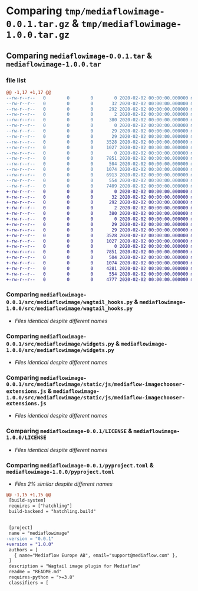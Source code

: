 # Comparing `tmp/mediaflowimage-0.0.1.tar.gz` & `tmp/mediaflowimage-1.0.0.tar.gz`

## Comparing `mediaflowimage-0.0.1.tar` & `mediaflowimage-1.0.0.tar`

### file list

```diff
@@ -1,17 +1,17 @@
--rw-r--r--   0        0        0        0 2020-02-02 00:00:00.000000 mediaflowimage-0.0.1/src/mediaflowimage/__init__.py
--rw-r--r--   0        0        0       32 2020-02-02 00:00:00.000000 mediaflowimage-0.0.1/src/mediaflowimage/admin.py
--rw-r--r--   0        0        0      292 2020-02-02 00:00:00.000000 mediaflowimage-0.0.1/src/mediaflowimage/apps.py
--rw-r--r--   0        0        0        2 2020-02-02 00:00:00.000000 mediaflowimage-0.0.1/src/mediaflowimage/blocks.py
--rw-r--r--   0        0        0      380 2020-02-02 00:00:00.000000 mediaflowimage-0.0.1/src/mediaflowimage/forms.py
--rw-r--r--   0        0        0        0 2020-02-02 00:00:00.000000 mediaflowimage-0.0.1/src/mediaflowimage/models.py
--rw-r--r--   0        0        0       29 2020-02-02 00:00:00.000000 mediaflowimage-0.0.1/src/mediaflowimage/tests.py
--rw-r--r--   0        0        0       29 2020-02-02 00:00:00.000000 mediaflowimage-0.0.1/src/mediaflowimage/views.py
--rw-r--r--   0        0        0     3528 2020-02-02 00:00:00.000000 mediaflowimage-0.0.1/src/mediaflowimage/wagtail_hooks.py
--rw-r--r--   0        0        0     1027 2020-02-02 00:00:00.000000 mediaflowimage-0.0.1/src/mediaflowimage/widgets.py
--rw-r--r--   0        0        0        0 2020-02-02 00:00:00.000000 mediaflowimage-0.0.1/src/mediaflowimage/migrations/__init__.py
--rw-r--r--   0        0        0     7851 2020-02-02 00:00:00.000000 mediaflowimage-0.0.1/src/mediaflowimage/static/js/mediaflow-imagechooser-extensions.js
--rw-r--r--   0        0        0      504 2020-02-02 00:00:00.000000 mediaflowimage-0.0.1/src/mediaflowimage/templates/widgets/mediaflow-custom-imageinput.html
--rw-r--r--   0        0        0     1074 2020-02-02 00:00:00.000000 mediaflowimage-0.0.1/LICENSE
--rw-r--r--   0        0        0     6913 2020-02-02 00:00:00.000000 mediaflowimage-0.0.1/README.md
--rw-r--r--   0        0        0      554 2020-02-02 00:00:00.000000 mediaflowimage-0.0.1/pyproject.toml
--rw-r--r--   0        0        0     7409 2020-02-02 00:00:00.000000 mediaflowimage-0.0.1/PKG-INFO
+-rw-r--r--   0        0        0        0 2020-02-02 00:00:00.000000 mediaflowimage-1.0.0/src/mediaflowimage/__init__.py
+-rw-r--r--   0        0        0       32 2020-02-02 00:00:00.000000 mediaflowimage-1.0.0/src/mediaflowimage/admin.py
+-rw-r--r--   0        0        0      292 2020-02-02 00:00:00.000000 mediaflowimage-1.0.0/src/mediaflowimage/apps.py
+-rw-r--r--   0        0        0        2 2020-02-02 00:00:00.000000 mediaflowimage-1.0.0/src/mediaflowimage/blocks.py
+-rw-r--r--   0        0        0      380 2020-02-02 00:00:00.000000 mediaflowimage-1.0.0/src/mediaflowimage/forms.py
+-rw-r--r--   0        0        0        0 2020-02-02 00:00:00.000000 mediaflowimage-1.0.0/src/mediaflowimage/models.py
+-rw-r--r--   0        0        0       29 2020-02-02 00:00:00.000000 mediaflowimage-1.0.0/src/mediaflowimage/tests.py
+-rw-r--r--   0        0        0       29 2020-02-02 00:00:00.000000 mediaflowimage-1.0.0/src/mediaflowimage/views.py
+-rw-r--r--   0        0        0     3528 2020-02-02 00:00:00.000000 mediaflowimage-1.0.0/src/mediaflowimage/wagtail_hooks.py
+-rw-r--r--   0        0        0     1027 2020-02-02 00:00:00.000000 mediaflowimage-1.0.0/src/mediaflowimage/widgets.py
+-rw-r--r--   0        0        0        0 2020-02-02 00:00:00.000000 mediaflowimage-1.0.0/src/mediaflowimage/migrations/__init__.py
+-rw-r--r--   0        0        0     7851 2020-02-02 00:00:00.000000 mediaflowimage-1.0.0/src/mediaflowimage/static/js/mediaflow-imagechooser-extensions.js
+-rw-r--r--   0        0        0      504 2020-02-02 00:00:00.000000 mediaflowimage-1.0.0/src/mediaflowimage/templates/widgets/mediaflow-custom-imageinput.html
+-rw-r--r--   0        0        0     1074 2020-02-02 00:00:00.000000 mediaflowimage-1.0.0/LICENSE
+-rw-r--r--   0        0        0     4281 2020-02-02 00:00:00.000000 mediaflowimage-1.0.0/README.md
+-rw-r--r--   0        0        0      554 2020-02-02 00:00:00.000000 mediaflowimage-1.0.0/pyproject.toml
+-rw-r--r--   0        0        0     4777 2020-02-02 00:00:00.000000 mediaflowimage-1.0.0/PKG-INFO
```

### Comparing `mediaflowimage-0.0.1/src/mediaflowimage/wagtail_hooks.py` & `mediaflowimage-1.0.0/src/mediaflowimage/wagtail_hooks.py`

 * *Files identical despite different names*

### Comparing `mediaflowimage-0.0.1/src/mediaflowimage/widgets.py` & `mediaflowimage-1.0.0/src/mediaflowimage/widgets.py`

 * *Files identical despite different names*

### Comparing `mediaflowimage-0.0.1/src/mediaflowimage/static/js/mediaflow-imagechooser-extensions.js` & `mediaflowimage-1.0.0/src/mediaflowimage/static/js/mediaflow-imagechooser-extensions.js`

 * *Files identical despite different names*

### Comparing `mediaflowimage-0.0.1/LICENSE` & `mediaflowimage-1.0.0/LICENSE`

 * *Files identical despite different names*

### Comparing `mediaflowimage-0.0.1/pyproject.toml` & `mediaflowimage-1.0.0/pyproject.toml`

 * *Files 2% similar despite different names*

```diff
@@ -1,15 +1,15 @@
 [build-system]
 requires = ["hatchling"]
 build-backend = "hatchling.build"
 
 
 [project]
 name = "mediaflowimage"
-version = "0.0.1"
+version = "1.0.0"
 authors = [
   { name="Mediaflow Europe AB", email="support@mediaflow.com" },
 ]
 description = "Wagtail image plugin for Mediaflow"
 readme = "README.md"
 requires-python = ">=3.8"
 classifiers = [
```

